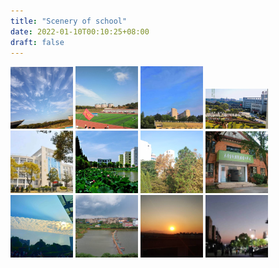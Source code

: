 ```yaml
---
title: "Scenery of school"
date: 2022-01-10T00:10:25+08:00
draft: false
---
```


<img src="img/tiankong.png" width="100px">
<img src="img/yundonghui.png" width="100px">
<img src="img/yuantiao.png" width="100px">
<img src="img/zaoan.png" width="100px">
<img src="img/tushuguang.png" width="100px">
<img src="img/chitang.png" width="100px">
<img src="img/shiyanlou.png" width="100px">
<img src="img/honglou.png" width="100px">
<img src="img/xiaguang.png" width="100px">
<img src="img/yvtang.png" width="100px">
<img src="img/luori.png" width="100px">
<img src="img/yejing.png" width="100px">
